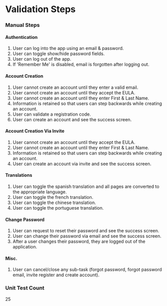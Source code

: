 # Validation Steps

### Manual Steps

#### Authentication
1. User can log into the app using an email & password.
2. User can toggle show/hide password fields.
3. User can log out of the app.
4. If 'Remember Me' is disabled, email is forgotten after logging out.

#### Account Creation
1. User cannot create an account until they enter a valid email.
2. User cannot create an account until they accept the EULA.
3. User cannot create an account until they enter First & Last Name.
4. Information is retained so that users can step backwards while creating an account.
5. User can validate a registration code.
6. User can create an account and see the success screen.

#### Account Creation Via Invite
1. User cannot create an account until they accept the EULA.
2. User cannot create an account until they enter First & Last Name.
3. Information is retained so that users can step backwards while creating an account.
4. User can create an account via invite and see the success screen.

#### Translations
1. User can toggle the spanish translation and all pages are converted to the appropriate language.
2. User can toggle the french translation.
3. User can toggle the chinese translation.
4. User can toggle the portuguese translation.

#### Change Password
1. User can request to reset their password and see the success screen.
2. User can change their password via email and see the success screen.
3. After a user changes their password, they are logged out of the application.


#### Misc.
1. User can cancel/close any sub-task (forgot password, forgot password email, invite register and create account).

### Unit Test Count
25
